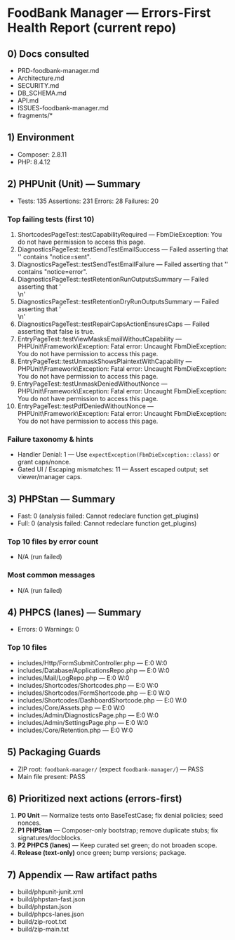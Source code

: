 # FoodBank Manager — Errors-First Health Report (current repo)

## 0) Docs consulted
- PRD-foodbank-manager.md
- Architecture.md
- SECURITY.md
- DB_SCHEMA.md
- API.md
- ISSUES-foodbank-manager.md
- fragments/*

## 1) Environment
- Composer: 2.8.11
- PHP: 8.4.12

## 2) PHPUnit (Unit) — Summary
- Tests: 135  Assertions: 231  Errors: 28  Failures: 20
### Top failing tests (first 10)
1. ShortcodesPageTest::testCapabilityRequired — FbmDieException: You do not have permission to access this page.
2. DiagnosticsPageTest::testSendTestEmailSuccess — Failed asserting that '' contains "notice=sent".
3. DiagnosticsPageTest::testSendTestEmailFailure — Failed asserting that '' contains "notice=error".
4. DiagnosticsPageTest::testRetentionRunOutputsSummary — Failed asserting that '<div class="wrap fbm-admin">\n'
5. DiagnosticsPageTest::testRetentionDryRunOutputsSummary — Failed asserting that '<div class="wrap fbm-admin">\n'
6. DiagnosticsPageTest::testRepairCapsActionEnsuresCaps — Failed asserting that false is true.
7. EntryPageTest::testViewMasksEmailWithoutCapability — PHPUnit\Framework\Exception: Fatal error: Uncaught FbmDieException: You do not have permission to access this page.
8. EntryPageTest::testUnmaskShowsPlaintextWithCapability — PHPUnit\Framework\Exception: Fatal error: Uncaught FbmDieException: You do not have permission to access this page.
9. EntryPageTest::testUnmaskDeniedWithoutNonce — PHPUnit\Framework\Exception: Fatal error: Uncaught FbmDieException: You do not have permission to access this page.
10. EntryPageTest::testPdfDeniedWithoutNonce — PHPUnit\Framework\Exception: Fatal error: Uncaught FbmDieException: You do not have permission to access this page.
### Failure taxonomy & hints
- Handler Denial: 1 — Use `expectException(FbmDieException::class)` or grant caps/nonce.
- Gated UI / Escaping mismatches: 11 — Assert escaped output; set viewer/manager caps.

## 3) PHPStan — Summary
- Fast: 0 (analysis failed: Cannot redeclare function get_plugins)
- Full: 0 (analysis failed: Cannot redeclare function get_plugins)
### Top 10 files by error count
- N/A (run failed)
### Most common messages
- N/A (run failed)

## 4) PHPCS (lanes) — Summary
- Errors: 0  Warnings: 0
### Top 10 files
- includes/Http/FormSubmitController.php — E:0 W:0
- includes/Database/ApplicationsRepo.php — E:0 W:0
- includes/Mail/LogRepo.php — E:0 W:0
- includes/Shortcodes/Shortcodes.php — E:0 W:0
- includes/Shortcodes/FormShortcode.php — E:0 W:0
- includes/Shortcodes/DashboardShortcode.php — E:0 W:0
- includes/Core/Assets.php — E:0 W:0
- includes/Admin/DiagnosticsPage.php — E:0 W:0
- includes/Admin/SettingsPage.php — E:0 W:0
- includes/Core/Retention.php — E:0 W:0

## 5) Packaging Guards
- ZIP root: `foodbank-manager/` (expect `foodbank-manager/`) — PASS
- Main file present: PASS

## 6) Prioritized next actions (errors-first)
1) **P0 Unit** — Normalize tests onto BaseTestCase; fix denial policies; seed nonces.
2) **P1 PHPStan** — Composer-only bootstrap; remove duplicate stubs; fix signatures/docblocks.
3) **P2 PHPCS (lanes)** — Keep curated set green; do not broaden scope.
4) **Release (text-only)** once green; bump versions; package.

## 7) Appendix — Raw artifact paths
- build/phpunit-junit.xml
- build/phpstan-fast.json
- build/phpstan.json
- build/phpcs-lanes.json
- build/zip-root.txt
- build/zip-main.txt
